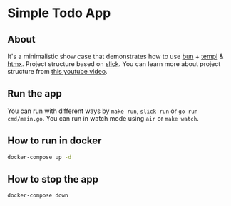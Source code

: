 # Simple Todo App

## About
It's a minimalistic show case that demonstrates how to use [bun](https://github.com/uptrace/bun) + [templ](https://templ.guide) & [htmx](https://htmx.org). Project structure based on [slick](https://github.com/anthdm/slick). You can learn more about project structure from [this youtube video](https://www.youtube.com/watch?v=dJIUxvfSg6A).

## Run the app
You can run with different ways by `make run`, `slick run` or `go run cmd/main.go`.
You can run in watch mode using `air` or `make watch`.

## How to run in docker
```bash
docker-compose up -d
```

## How to stop the app
```bash
docker-compose down
```